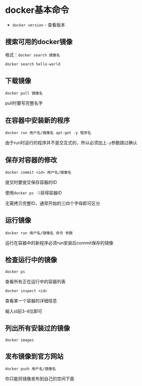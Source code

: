 # docker基本命令

- `docker version` - 查看版本



## 搜索可用的docker镜像

格式：`docker search 镜像名`

```bash
docker search hello-world
```



## 下载镜像

`docker pull 镜像名`

pull时要写完整名字



## 在容器中安装新的程序

`docker run 用户名/镜像名 apt-get -y 程序名`

由于run时运行的程序并不是交互式的，所以必须加上`-y`参数跳过确认



## 保存对容器的修改

`docker commit <id> 用户名/镜像名`

提交时要提交保存容器的ID

使用`docker ps -l`获得容器ID

无需拷贝完整ID，通常开始的三四个字母即可区分



## 运行镜像

`docker run 用户名/镜像名 命令 参数`

运行在容器中的新程序必须run安装后commit保存的镜像



## 检查运行中的镜像

`docker ps` 

查看所有正在运行中的容器列表

`docker inspect <id>`

查看某一个容器的详细信息

输入id前3-4位即可



## 列出所有安装过的镜像

`docker images`





## 发布镜像到官方网站

`docker push 用户名/镜像名`

你只能将镜像发布到自己的空间下面